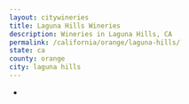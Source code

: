 ```yaml
---
layout: citywineries
title: Laguna Hills Wineries
description: Wineries in Laguna Hills, CA
permalink: /california/orange/laguna-hills/
state: ca
county: orange
city: laguna hills
---
```

-
